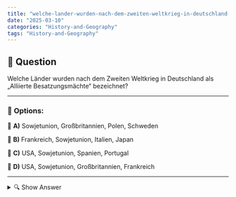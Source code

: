 ```yaml
---
title: "welche-lander-wurden-nach-dem-zweiten-weltkrieg-in-deutschland-als-alliierte-besatzungsmachte-bezeic"
date: "2025-03-10"
categories: "History-and-Geography"
tags: "History-and-Geography"
---
```


## 📌 **Question**

Welche Länder wurden nach dem Zweiten Weltkrieg in Deutschland als „Alliierte Besatzungsmächte“ bezeichnet?



---

### 📝 **Options:**

🔘 **A)** Sowjetunion, Großbritannien, Polen, Schweden

🔘 **B)** Frankreich, Sowjetunion, Italien, Japan

🔘 **C)** USA, Sowjetunion, Spanien, Portugal

🔘 **D)** USA, Sowjetunion, Großbritannien, Frankreich

---

<details>
  <summary>🔍 Show Answer</summary>

  <p>
💡  <b>Correct Answer:</b>  d
  </p>
  <p>
    📖<b>Explanation:</b>
    Nach dem Zweiten Weltkrieg wurde Deutschland von den Siegermächten in vier Besatzungszonen aufgeteilt. Die „Alliierten Besatzungsmächte“ waren die Vereinigten Staaten (USA), die Sowjetunion, Großbritannien und Frankreich. Jede dieser Mächte übernahm die Kontrolle über einen bestimmten Teil Deutschlands, was zur späteren Teilung in West- und Ostdeutschland führte. Diese Besatzung dauerte bis zur Gründung der Bundesrepublik Deutschland und der Deutschen Demokratischen Republik im Jahr 1949. Das Verständnis dieser Aufteilung ist wesentlich für die Geschichte der Nachkriegszeit und die politische Entwicklung Deutschlands.
  </p>
</details>
